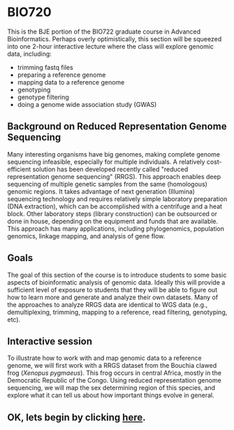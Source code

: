 # BIO720
This is the BJE portion of the BIO722 graduate course in Advanced Bioinformatics.  Perhaps overly optimistically, this section will be squeezed into one 2-hour interactive lecture where the class will explore genomic data, including:
* trimming fastq files
* preparing a reference genome
* mapping data to a reference genome
* genotyping
* genotype filtering
* doing a genome wide association study (GWAS)  

## Background on Reduced Representation Genome Sequencing
Many interesting organisms have big genomes, making complete genome sequencing infeasible, especially for multiple individuals.  A relatively cost-efficient solution has been developed recently called "reduced representation genome sequencing" (RRGS).  This approach enables deep sequencing of multiple genetic samples from the same (homologous) genomic regions.  It takes advantage of next generation (Illumina) sequencing technology and requires relatively simple laboratory preparation (DNA extraction), which can be accomplished with a centrifuge and a heat block.  Other laboratory steps (library construction) can be outsourced or done in house, depending on the equipment and funds that are available. This approach has many applications, including phylogenomics, population genomics, linkage mapping, and analysis of gene flow.

## Goals
The goal of this section of the course is to introduce students to some basic aspects of bioinformatic analysis of genomic data. Ideally this  will provide a sufficient level of exposure to students that they will be able to figure out how to learn more and generate and analyze their own datasets. Many of the approaches to analyze RRGS data are identical to WGS data (e.g., demultiplexing, trimming, mapping to a reference, read filtering, genotyping, etc).

## Interactive session 
To illustrate how to work with and map genomic data to a reference genome, we will first work with a RRGS dataset from the Bouchia clawed frog (*Xenopus pygmaeus*).  This frog occurs in central Africa, mostly in the Democratic Republic of the Congo. Using reduced representation genome sequencing, we will map the sex determining region of this species, and explore what it can tell us about how important things evolve in general.  
 
## OK, lets begin by clicking [here](https://github.com/evansbenj/BIO720/blob/master/1_Lecture_1.md).
